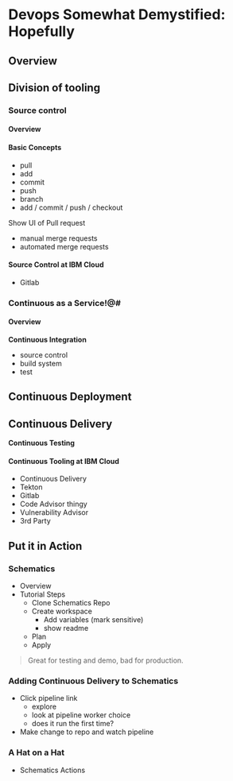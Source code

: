 # Devops Somewhat Demystified: Hopefully

## Overview 
## Division of tooling 
### Source control 
#### Overview
#### Basic Concepts
 - pull
 - add
 - commit 
 - push
 - branch
  - add / commit / push / checkout

Show UI of Pull request 
 - manual merge requests 
 - automated merge requests

#### Source Control at IBM Cloud 
 - Gitlab 
### Continuous as a Service!@#

#### Overview
**Continuous Integration**
 - source control 
 - build system
 - test

**Continuous Deployment**
 - 

**Continuous Delivery**
 - 

**Continuous Testing**

#### Continuous Tooling at IBM Cloud
 - Continuous Delivery
 - Tekton
 - Gitlab
 - Code Advisor thingy
 - Vulnerability Advisor 
 - 3rd Party

## Put it in Action
### Schematics 
 - Overview 
 - Tutorial Steps
    - Clone Schematics Repo 
    - Create workspace 
        - Add variables (mark sensitive)
        - show readme 
    - Plan 
    - Apply 

 > Great for testing and demo, bad for production. 

### Adding Continuous Delivery to Schematics
 - Click pipeline link
    - explore
    - look at pipeline worker choice
    - does it run the first time? 
 - Make change to repo and watch pipeline 

### A Hat on a Hat
 - Schematics Actions 
 